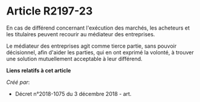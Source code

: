 # Article R2197-23

En cas de différend concernant l'exécution des marchés, les acheteurs et les titulaires peuvent recourir au médiateur des
entreprises.

Le médiateur des entreprises agit comme tierce partie, sans pouvoir décisionnel, afin d'aider les parties, qui en ont exprimé
la volonté, à trouver une solution mutuellement acceptable à leur différend.

**Liens relatifs à cet article**

_Créé par_:

  - Décret n°2018-1075 du 3 décembre 2018 - art.
